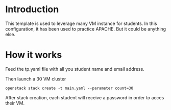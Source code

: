 # Introduction

This template is used to leverage many VM instance for students. In this configuration, it has been used to practice APACHE. But it could be anything else.

# How it works

Feed the tp.yaml file with all you student name and email address. 

Then launch a 30 VM cluster

```
openstack stack create -t main.yaml --parameter count=30
```

After stack creation, each student will receive a password in order to acces their VM.
